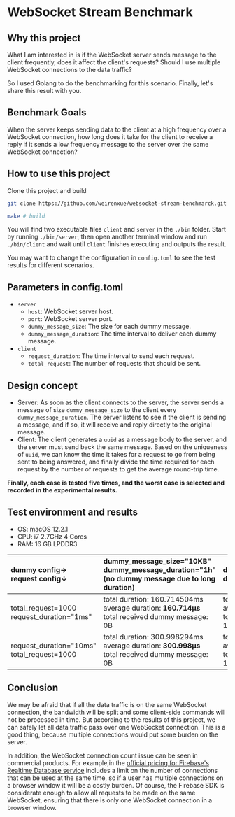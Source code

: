 # WebSocket Stream Benchmark

## Why this project

What I am interested in is if the WebSocket server sends message to the client frequently, does it affect the client's requests? Should I use multiple WebSocket connections to  the data traffic?

So I used Golang to do the benchmarking for this scenario. Finally, let's share this result with you.

## Benchmark Goals

When the server keeps sending data to the client at a high frequency over a WebSocket connection, how long does it take for the client to receive a reply if it sends a low frequency message to the server over the same WebSocket connection?

## How to use this project

Clone this project and build

```sh
git clone https://github.com/weirenxue/websocket-stream-benchmarck.git # clone

make # build
```

You will find two executable files `client` and `server` in the `./bin` folder. Start by running `./bin/server`, then open another terminal window and run `./bin/client` and wait until `client` finishes executing and outputs the result.

You may want to change the configuration in `config.toml` to see the test results for different scenarios.

## Parameters in config.toml

- `server`
  - `host`: WebSocket server host.
  - `port`: WebSocket server port.
  - `dummy_message_size`: The size for each dummy message.
  - `dummy_message_duration`: The time interval to deliver each dummy message.
- `client`
  - `request_duration`: The time interval to send each request.
  - `total_request`: The number of requests that should be sent.

## Design concept

- Server: As soon as the client connects to the server, the server sends a message of size `dummy_message_size` to the client every `dummy_message_duration`. The server listens to see if the client is sending a message, and if so, it will receive and reply directly to the original message.
- Client: The client generates a `uuid` as a message body to the server, and the server must send back the same message. Based on the uniqueness of `uuid`, we can know the time it takes for a request to go from being sent to being answered, and finally divide the time required for each request by the number of requests to get the average round-trip time.

**Finally, each case is tested five times, and the worst case is selected and recorded in the experimental results.**

## Test environment and results

- OS: macOS 12.2.1
- CPU: i7 2.7GHz 4 Cores
- RAM: 16 GB LPDDR3

<!-- markdownlint-disable MD033 -->

dummy config→<br>request config↓|dummy_message_size="10KB"<br>dummy_message_duration="1h"<br>(no dummy message due to long duration)|dummy_message_size="10KB"<br>dummy_message_duration="500us"|dummy_message_size="1MB"<br>dummy_message_duration="500us"
:---|:---|:---|:---
total_request=1000<br>request_duration="1ms"|total duration: 160.714504ms<br>average duration: **160.714µs**<br>total received dummy message: 0B|total duration: 83.472281ms<br>average duration: **83.472µs**<br>total received dummy message: 19710KB<br>|total duration: 5.364239748s<br>average duration: **5.364239ms**<br>total received dummy message: 787MB<br>
request_duration="10ms"<br>total_request=1000|total duration: 300.998294ms<br>average duration: **300.998µs**<br>total received dummy message: 0B<br>|total duration: 110.638204ms<br>average duration: **110.638µs**<br>total received dummy message: 154350KB<br>|total duration: 5.675233495s<br>average duration: **5.675233ms**<br>total received dummy message: 7520MB<br>

<!-- markdownlint-restore MD033 -->

## Conclusion

We may be afraid that if all the data traffic is on the same WebSocket connection, the bandwidth will be split and some client-side commands will not be processed in time. But according to the results of this project, we can safely let all data traffic pass over one WebSocket connection. This is a good thing, because multiple connections would put some burden on the server.

In addition, the WebSocket connection count issue can be seen in commercial products. For example,in the [official pricing for Firebase's Realtime Database service](https://firebase.google.com/pricing#realtime-database) includes a limit on the number of connections that can be used at the same time, so if a user has multiple connections on a browser window it will be a costly burden. Of course, the Firebase SDK is considerate enough to allow all requests to be made on the same WebSocket, ensuring that there is only one WebSocket connection in a browser window.
